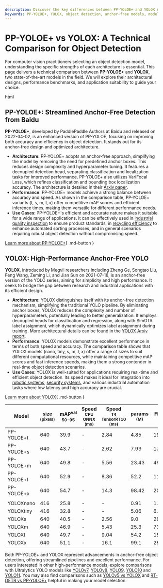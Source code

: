 ```yaml
---
description: Discover the key differences between PP-YOLOE+ and YOLOX models in architecture, performance, and applications for streamlined object detection.
keywords: PP-YOLOE+, YOLOX, object detection, anchor-free models, model comparison, performance benchmarks, decoupled detection head, machine learning, computer vision
---
```


# PP-YOLOE+ vs YOLOX: A Technical Comparison for Object Detection

For computer vision practitioners selecting an object detection model, understanding the specific strengths of each architecture is essential. This page delivers a technical comparison between **PP-YOLOE+** and **YOLOX**, two state-of-the-art models in the field. We will explore their architectural designs, performance benchmarks, and application suitability to guide your choice.

html

<script async src="https://cdn.jsdelivr.net/npm/chart.js@3.9.1/dist/chart.min.js"></script>
<script defer src="../../javascript/benchmark.js"></script>

<canvas id="modelComparisonChart" width="1024" height="400" active-models='["PP-YOLOE+", "YOLOX"]'></canvas>

## PP-YOLOE+: Streamlined Anchor-Free Detection from Baidu

**PP-YOLOE+**, developed by PaddlePaddle Authors at Baidu and released on 2022-04-02, is an enhanced version of PP-YOLOE, focusing on improving both accuracy and efficiency in object detection. It stands out for its anchor-free design and optimized architecture.

- **Architecture**: PP-YOLOE+ adopts an anchor-free approach, simplifying the model by removing the need for predefined anchor boxes. This reduces design complexity and hyperparameter tuning. It features a decoupled detection head, separating classification and localization tasks for improved performance. PP-YOLOE+ also utilizes VariFocal Loss, which refines classification and bounding box localization accuracy. The architecture is detailed in their [Arxiv paper](https://arxiv.org/abs/2203.16250).
- **Performance**: PP-YOLOE+ models achieve a strong balance between accuracy and speed. As shown in the comparison table, PP-YOLOE+ variants (t, s, m, l, x) offer competitive mAP scores and efficient inference times, making them versatile for different performance needs.
- **Use Cases**: PP-YOLOE+'s efficient and accurate nature makes it suitable for a wide range of applications. It can be effectively used in [industrial quality inspection](https://www.ultralytics.com/solutions/ai-in-manufacturing) to ensure product standards, in [recycling efficiency](https://www.ultralytics.com/blog/recycling-efficiency-the-power-of-vision-ai-in-automated-sorting) to enhance automated sorting processes, and in general scenarios requiring robust object detection without compromising speed.

[Learn more about PP-YOLOE+](https://github.com/PaddlePaddle/PaddleDetection/blob/release/2.8.1/configs/ppyoloe/README.md){ .md-button }

## YOLOX: High-Performance Anchor-Free YOLO

**YOLOX**, introduced by Megvii researchers including Zheng Ge, Songtao Liu, Feng Wang, Zeming Li, and Jian Sun on 2021-07-18, is an anchor-free version of the YOLO series, aiming for simplicity and high performance. It seeks to bridge the gap between research and industrial applications with its efficient design.

- **Architecture**: YOLOX distinguishes itself with its anchor-free detection mechanism, simplifying the traditional YOLO pipeline. By eliminating anchor boxes, YOLOX reduces the complexity and number of hyperparameters, potentially leading to better generalization. It employs decoupled heads for classification and regression, along with SimOTA label assignment, which dynamically optimizes label assignment during training. More architectural details can be found in the [YOLOX Arxiv report](https://arxiv.org/abs/2107.08430).
- **Performance**: YOLOX models demonstrate excellent performance in terms of both speed and accuracy. The comparison table shows that YOLOX models (nano, tiny, s, m, l, x) offer a range of sizes to suit different computational resources, while maintaining competitive mAP scores and fast inference speeds, making them a strong contender in real-time object detection scenarios.
- **Use Cases**: YOLOX is well-suited for applications requiring real-time and efficient object detection. Its speed makes it ideal for integration into [robotic systems](https://www.ultralytics.com/glossary/robotics), [security systems](https://www.ultralytics.com/blog/computer-vision-for-theft-prevention-enhancing-security), and various industrial automation tasks where low latency and high accuracy are crucial.

[Learn more about YOLOX](https://yolox.readthedocs.io/en/latest/){ .md-button }

| Model      | size<br><sup>(pixels) | mAP<sup>val<br>50-95 | Speed<br><sup>CPU ONNX<br>(ms) | Speed<br><sup>T4 TensorRT10<br>(ms) | params<br><sup>(M) | FLOPs<br><sup>(B) |
| ---------- | --------------------- | -------------------- | ------------------------------ | ----------------------------------- | ------------------ | ----------------- |
| PP-YOLOE+t | 640                   | 39.9                 | -                              | 2.84                                | 4.85               | 19.15             |
| PP-YOLOE+s | 640                   | 43.7                 | -                              | 2.62                                | 7.93               | 17.36             |
| PP-YOLOE+m | 640                   | 49.8                 | -                              | 5.56                                | 23.43              | 49.91             |
| PP-YOLOE+l | 640                   | 52.9                 | -                              | 8.36                                | 52.2               | 110.07            |
| PP-YOLOE+x | 640                   | 54.7                 | -                              | 14.3                                | 98.42              | 206.59            |
|            |                       |                      |                                |                                     |                    |                   |
| YOLOXnano  | 416                   | 25.8                 | -                              | -                                   | 0.91               | 1.08              |
| YOLOXtiny  | 416                   | 32.8                 | -                              | -                                   | 5.06               | 6.45              |
| YOLOXs     | 640                   | 40.5                 | -                              | 2.56                                | 9.0                | 26.8              |
| YOLOXm     | 640                   | 46.9                 | -                              | 5.43                                | 25.3               | 73.8              |
| YOLOXl     | 640                   | 49.7                 | -                              | 9.04                                | 54.2               | 155.6             |
| YOLOXx     | 640                   | 51.1                 | -                              | 16.1                                | 99.1               | 281.9             |

Both PP-YOLOE+ and YOLOX represent advancements in anchor-free object detection, offering streamlined pipelines and excellent performance. For users interested in other high-performance models, explore comparisons with Ultralytics YOLO models like [YOLOv7](https://docs.ultralytics.com/models/yolov7/), [YOLOv8](https://docs.ultralytics.com/models/yolov8/), [YOLO9](https://docs.ultralytics.com/models/yolov9/), [YOLO10](https://docs.ultralytics.com/models/yolov10/) and [YOLO11](https://docs.ultralytics.com/models/yolo11/). You may also find comparisons such as [YOLOv5 vs YOLOX](https://docs.ultralytics.com/compare/yolov5-vs-yolox/) and [RT-DETR vs PP-YOLOE+](https://docs.ultralytics.com/compare/rtdetr-vs-pp-yoloe/) helpful in making your model selection.